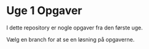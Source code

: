 # Uge 1 Opgaver

I dette repository er nogle opgaver fra den første uge.

Vælg en branch for at se en løsning på opgaverne.
